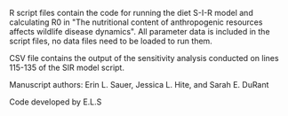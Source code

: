 R script files contain the code for running the diet S-I-R model and calculating R0 in "The nutritional content of anthropogenic resources affects wildlife disease dynamics". All parameter data is included in the script files, no data files need to be loaded to run them.

CSV file contains the output of the sensitivity analysis conducted on lines 115-135 of the SIR model script.

Manuscript authors: Erin L. Sauer, Jessica L. Hite, and Sarah E. DuRant

Code developed by E.L.S


